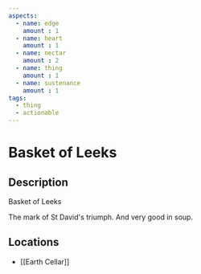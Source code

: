 ```yaml
---
aspects: 
  - name: edge
    amount : 1
  - name: heart
    amount : 1
  - name: nectar
    amount : 2
  - name: thing
    amount : 1
  - name: sustenance
    amount : 1
tags:
  - thing
  - actionable
---
```


# Basket of Leeks

## Description
Basket of Leeks

The mark of St David's triumph. And very good in soup.
## Locations
- [[Earth Cellar]]